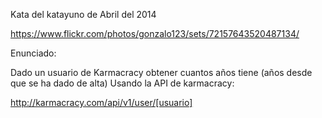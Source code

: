 Kata del katayuno de Abril del 2014

https://www.flickr.com/photos/gonzalo123/sets/72157643520487134/

Enunciado:

Dado un usuario de Karmacracy obtener cuantos años tiene (años desde que se ha dado de alta)
Usando la API de karmacracy:

http://karmacracy.com/api/v1/user/[usuario]